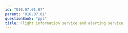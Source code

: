 ```yaml
---
id: "010.07.01.07"
parent: "010.07.01"
questionBank: "ppl"
title: Flight information service and alerting service
---
```

